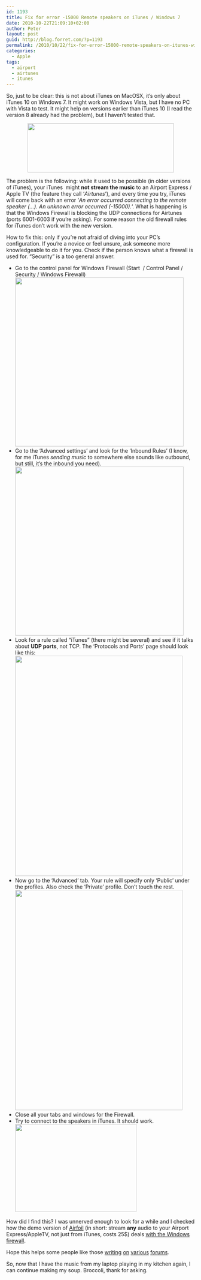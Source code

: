 ```yaml
---
id: 1193
title: Fix for error -15000 Remote speakers on iTunes / Windows 7
date: 2010-10-22T21:09:10+02:00
author: Peter
layout: post
guid: http://blog.forret.com/?p=1193
permalink: /2010/10/22/fix-for-error-15000-remote-speakers-on-itunes-windows-7/
categories:
  - Apple
tags:
  - airport
  - airtunes
  - itunes
---
```

So, just to be clear: this is not about iTunes on MacOSX, it&#8217;s only about iTunes 10 on Windows 7. It might work on Windows Vista, but I have no PC with Vista to test. It might help on versions earlier than iTunes 10 (I read the version 8 already had the problem), but I haven&#8217;t tested that.

<p style="text-align: center;">
  <a href="http://blog2.forret.com/wp-content/uploads/2010/10/error150001.jpg"><img  class="size-full wp-image-1198 aligncenter" title="error15000" src="http://blog2.forret.com/wp-content/uploads/2010/10/error150001.jpg" alt="" width="391" height="131" srcset="https://blog.forret.com/wp-content/uploads/2010/10/error150001.jpg 391w, https://blog.forret.com/wp-content/uploads/2010/10/error150001-300x100.jpg 300w" sizes="(max-width: 391px) 100vw, 391px" /></a>
</p>

The problem is the following: while it used to be possible (in older versions of iTunes), your iTunes  might **not stream the music** to an Airport Express / Apple TV (the feature they call &#8216;_Airtunes_&#8216;), and every time you try, iTunes will come back with an error &#8216;_An error occurred connecting to the remote speaker (&#8230;). An unknown error occurred (-15000)._&#8216;. What is happening is that the Windows Firewall is blocking the UDP connections for Airtunes (ports 6001-6003 if you&#8217;re asking). For some reason the old firewall rules for iTunes don&#8217;t work with the new version.

How to fix this: only if you&#8217;re not afraid of diving into your PC&#8217;s configuration. If you&#8217;re a novice or feel unsure, ask someone more knowledgeable to do it for you. Check if the person knows what a firewall is used for. &#8220;Security&#8221; is a too general answer.

<!--more-->

  * Go to the control panel for Windows Firewall (Start  / Control Panel / Security / Windows Firewall)[<img class="size-full wp-image-1197 alignnone" title="firewall4" src="http://blog2.forret.com/wp-content/uploads/2010/10/firewall41.jpg" alt="" width="450" srcset="https://blog.forret.com/wp-content/uploads/2010/10/firewall41.jpg 835w, https://blog.forret.com/wp-content/uploads/2010/10/firewall41-300x181.jpg 300w" sizes="(max-width: 835px) 100vw, 835px" />](http://blog2.forret.com/wp-content/uploads/2010/10/firewall41.jpg)
  * [](http://blog2.forret.com/wp-content/uploads/2010/10/firewall41.jpg)Go to the &#8216;Advanced settings&#8217; and look for the &#8216;Inbound Rules&#8217; (I know, for me iTunes _sending music_ to somewhere else sounds like outbound, but still, it&#8217;s the inbound you need).  
    [<img class="size-full wp-image-1196 alignnone" title="Windows Firewall: Inbound rules" src="http://blog2.forret.com/wp-content/uploads/2010/10/firewall31.jpg" alt="" width="450" srcset="https://blog.forret.com/wp-content/uploads/2010/10/firewall31.jpg 904w, https://blog.forret.com/wp-content/uploads/2010/10/firewall31-300x160.jpg 300w" sizes="(max-width: 904px) 100vw, 904px" />](http://blog2.forret.com/wp-content/uploads/2010/10/firewall31.jpg)
  * [](http://blog2.forret.com/wp-content/uploads/2010/10/firewall31.jpg)Look for a rule called &#8220;iTunes&#8221; (there might be several) and see if it talks about **UDP ports**, not TCP. The &#8216;Protocols and Ports&#8217; page should look like this:  
    [<img  class="size-full wp-image-1195 alignnone" title="UDP ports for iTunes" src="http://blog2.forret.com/wp-content/uploads/2010/10/firewall21.jpg" alt="" width="447" height="587" srcset="https://blog.forret.com/wp-content/uploads/2010/10/firewall21.jpg 447w, https://blog.forret.com/wp-content/uploads/2010/10/firewall21-228x300.jpg 228w" sizes="(max-width: 447px) 100vw, 447px" />](http://blog2.forret.com/wp-content/uploads/2010/10/firewall21.jpg)
  * [](http://blog2.forret.com/wp-content/uploads/2010/10/firewall21.jpg)Now go to the &#8216;Advanced&#8217; tab. Your rule will specify only &#8216;Public&#8217; under the profiles. Also check the &#8216;Private&#8217; profile. Don&#8217;t touch the rest.  
    [<img  class="alignnone size-full wp-image-1194" title="Private and public" src="http://blog2.forret.com/wp-content/uploads/2010/10/firewall11.png" alt="" width="447" height="587" srcset="https://blog.forret.com/wp-content/uploads/2010/10/firewall11.png 447w, https://blog.forret.com/wp-content/uploads/2010/10/firewall11-228x300.png 228w" sizes="(max-width: 447px) 100vw, 447px" />](http://blog2.forret.com/wp-content/uploads/2010/10/firewall11.png)
  * [](http://blog2.forret.com/wp-content/uploads/2010/10/firewall11.png)Close all your tabs and windows for the Firewall.
  * Try to connect to the speakers in iTunes. It should work.  
    [<img  class="alignnone size-full wp-image-1199" title="remote" src="http://blog2.forret.com/wp-content/uploads/2010/10/remote1.jpg" alt="" width="324" height="234" srcset="https://blog.forret.com/wp-content/uploads/2010/10/remote1.jpg 324w, https://blog.forret.com/wp-content/uploads/2010/10/remote1-300x216.jpg 300w" sizes="(max-width: 324px) 100vw, 324px" />](http://blog2.forret.com/wp-content/uploads/2010/10/remote1.jpg)

How did I find this? I was unnerved enough to look for a while and I checked how the demo version of [Airfoil](http://www.rogueamoeba.com/airfoil/) (in short: stream **any** audio to your Airport Express/AppleTV, not just from iTunes, costs 25$) deals [with the Windows firewall](http://www.rogueamoeba.com/support/knowledgebase/?showArticle=AirfoilFirewallsWindows).

Hope this helps some people like those [writing](http://discussions.apple.com/thread.jspa?messageID=12361783&#12361783) [on](http://discussions.apple.com/thread.jspa?threadID=1726662) [various](http://forums.comodo.com/empty-t61384.0.html) [forums](http://discussions.info.apple.com/thread.jspa?threadID=2594217&tstart=75).

So, now that I have the music from my laptop playing in my kitchen again, I can continue making my soup. Broccoli, thank for asking.